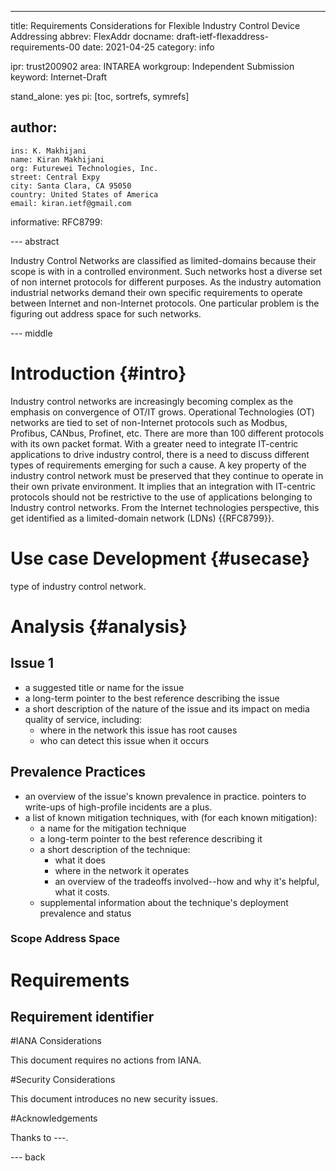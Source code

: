 ---
title: Requirements Considerations for Flexible Industry Control Device Addressing 
abbrev: FlexAddr 
docname: draft-ietf-flexaddress-requirements-00
date: 2021-04-25
category: info

ipr: trust200902
area: INTAREA
workgroup: Independent Submission
keyword: Internet-Draft

stand_alone: yes
pi: [toc, sortrefs, symrefs]

author:
 -
    ins: K. Makhijani
    name: Kiran Makhijani
    org: Futurewei Technologies, Inc.
    street: Central Expy
    city: Santa Clara, CA 95050
    country: United States of America
    email: kiran.ietf@gmail.com

informative:
  RFC8799:

--- abstract

Industry Control Networks are classified as limited-domains because their scope is with in a controlled 
environment. Such networks host a diverse set of non internet protocols for different purposes. As the industry automation  industrial networks
demand their own specific requirements to operate between Internet and non-Internet protocols. One particular problem is the
figuring out address space for such networks.

--- middle

# Introduction {#intro}

Industry control networks are increasingly becoming complex as the emphasis on convergence of OT/IT 
grows. Operational Technologies (OT) networks are tied to set of non-Internet protocols such as 
Modbus, Profibus, CANbus, Profinet, etc. There are more than 100 different protocols with its own packet format. With a greater need to integrate IT-centric applications to drive industry control, there is a need to discuss different types of requirements emerging for such a cause. A key property of the industry control network must be preserved that they continue to operate in their own private environment. It implies that an integration with IT-centric protocols should not be restrictive to the use of applications belonging to Industry control networks. From the Internet technologies perspective, this get identified as  a limited-domain network (LDNs) {{RFC8799}}.


# Use case Development {#usecase}
type of industry control network.

# Analysis {#analysis}
## Issue 1
 
 * a suggested title or name for the issue
 * a long-term pointer to the best reference describing the issue
 * a short description of the nature of the issue and its impact on media quality of service, including:
   * where in the network this issue has root causes
   * who can detect this issue when it occurs
## Prevalence Practices
 * an overview of the issue's known prevalence in practice.  pointers to write-ups of high-profile incidents are a plus.
 * a list of known mitigation techniques, with (for each known mitigation):
   * a name for the mitigation technique
   * a long-term pointer to the best reference describing it
   * a short description of the technique:
     * what it does
     * where in the network it operates
     * an overview of the tradeoffs involved--how and why it's helpful, what it costs.
   * supplemental information about the technique's deployment prevalence and status

### Scope Address Space

#  Requirements

## Requirement identifier 




#IANA Considerations

This document requires no actions from IANA.

#Security Considerations

This document introduces no new security issues.

#Acknowledgements

Thanks to ---.

--- back

